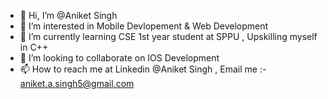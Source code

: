 - 👋 Hi, I’m @Aniket Singh 
- 👀 I’m interested in Mobile Devlopement & Web Development 
- 🌱 I’m currently learning CSE 1st year student at SPPU , Upskilling myself in C++
- 💞️ I’m looking to collaborate on IOS Development 
- 📫 How to reach me at Linkedin @Aniket Singh , Email me :- aniket.a.singh5@gmail.com

<!---
2004anik/2004anik is a ✨ special ✨ repository because its `README.md` (this file) appears on your GitHub profile.
You can click the Preview link to take a look at your changes.
--->
